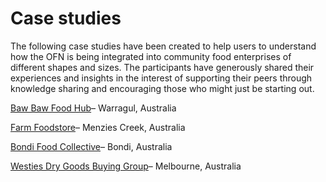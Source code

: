# Case studies

The following case studies have been created to help users to understand how the OFN is being integrated into community food enterprises of different shapes and sizes. The participants have generously shared their experiences and insights in the interest of supporting their peers through knowledge sharing and encouraging those who might just be starting out.

[Baw Baw Food Hub](/case-study-baw-baw-food-hub.md)– Warragul, Australia

[Farm Foodstore](/farm-foodstore.md)– Menzies Creek, Australia

[Bondi Food Collective](https://openfoodnetwork.org/user-guide/case-studies/bondi-food-collective/)– Bondi, Australia

[Westies Dry Goods Buying Group](https://openfoodnetwork.org/au/learn/story/westies-dry-goods-buying-group/)– Melbourne, Australia

